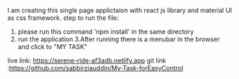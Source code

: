 I am creating this single page applictaion  with react js library and material UI as css framework.
step to run the file:
1. please run this command 'npm install' in the same directory
2. run the application 
3.After running there is a menubar in the browser and click to "MY TASK" 

live link: https://serene-ride-af3adb.netlify.app
git link :https://github.com/sabbirziauddin/My-Task-forEasyControl
